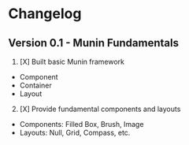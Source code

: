 # Changelog

## Version 0.1 - Munin Fundamentals
1. [X] Built basic Munin framework
 * Component
 * Container
 * Layout
2. [X] Provide fundamental components and layouts
 * Components: Filled Box, Brush, Image
 * Layouts: Null, Grid, Compass, etc.
